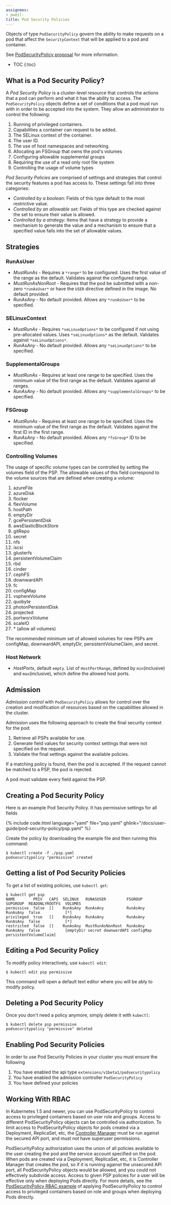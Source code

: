 ```yaml
---
assignees:
- pweil-
title: Pod Security Policies
---
```


Objects of type `PodSecurityPolicy` govern the ability
to make requests on a pod that affect the `SecurityContext` that will be 
applied to a pod and container.

See [PodSecurityPolicy proposal](https://github.com/kubernetes/community/blob/master/contributors/design-proposals/security-context-constraints.md) for more information.

* TOC
{:toc}

## What is a Pod Security Policy?

A _Pod Security Policy_ is a cluster-level resource that controls the 
actions that a pod can perform and what it has the ability to access. The
`PodSecurityPolicy` objects define a set of conditions that a pod must 
run with in order to be accepted into the system. They allow an 
administrator to control the following:

1. Running of privileged containers.
1. Capabilities a container can request to be added.
1. The SELinux context of the container.
1. The user ID.
1. The use of host namespaces and networking.
1. Allocating an FSGroup that owns the pod's volumes
1. Configuring allowable supplemental groups
1. Requiring the use of a read only root file system
1. Controlling the usage of volume types

_Pod Security Policies_ are comprised of settings and strategies that 
control the security features a pod has access to. These settings fall 
into three categories:

- *Controlled by a boolean*: Fields of this type default to the most 
restrictive value. 
- *Controlled by an allowable set*: Fields of this type are checked 
against the set to ensure their value is allowed.
- *Controlled by a strategy*: Items that have a strategy to provide
a mechanism to generate the value and a mechanism to ensure that a 
specified value falls into the set of allowable values.


## Strategies

### RunAsUser

- *MustRunAs* - Requires a `*range*` to be configured. Uses the first value
of the range as the default. Validates against the configured range.
- *MustRunAsNonRoot* - Requires that the pod be submitted with a non-zero
`*runAsUser*` or have the `USER` directive defined in the image. No default
provided.
- *RunAsAny* - No default provided. Allows any `*runAsUser*` to be specified.

### SELinuxContext

- *MustRunAs* - Requires `*seLinuxOptions*` to be configured if not using
pre-allocated values. Uses `*seLinuxOptions*` as the default. Validates against
`*seLinuxOptions*`.
- *RunAsAny* - No default provided. Allows any `*seLinuxOptions*` to be
specified.

### SupplementalGroups

- *MustRunAs* - Requires at least one range to be specified. Uses the 
minimum value of the first range as the default. Validates against all ranges.
- *RunAsAny* - No default provided. Allows any `*supplementalGroups*` to be
specified.

### FSGroup

- *MustRunAs* - Requires at least one range to be specified. Uses the 
minimum value of the first range as the default. Validates against the 
first ID in the first range.
- *RunAsAny* - No default provided. Allows any `*fsGroup*` ID to be specified.

### Controlling Volumes

The usage of specific volume types can be controlled by setting the 
volumes field of the PSP. The allowable values of this field correspond 
to the volume sources that are defined when creating a volume:

1. azureFile
1. azureDisk
1. flocker
1. flexVolume
1. hostPath
1. emptyDir
1. gcePersistentDisk
1. awsElasticBlockStore
1. gitRepo
1. secret
1. nfs
1. iscsi
1. glusterfs
1. persistentVolumeClaim
1. rbd
1. cinder
1. cephFS
1. downwardAPI
1. fc
1. configMap
1. vsphereVolume
1. quobyte
1. photonPersistentDisk
1. projected
1. portworxVolume
1. scaleIO
1. \* (allow all volumes)

The recommended minimum set of allowed volumes for new PSPs are 
configMap, downwardAPI, emptyDir, persistentVolumeClaim, and secret.

### Host Network
 - *HostPorts*, default `empty`. List of `HostPortRange`, defined by `min`(inclusive) and `max`(inclusive), which define the allowed host ports.
 
## Admission

_Admission control_ with `PodSecurityPolicy` allows for control over the
creation and modification of resources based on the capabilities allowed in the cluster.

Admission uses the following approach to create the final security context for
the pod:

1. Retrieve all PSPs available for use.
1. Generate field values for security context settings that were not specified
on the request.
1. Validate the final settings against the available policies.

If a matching policy is found, then the pod is accepted. If the
request cannot be matched to a PSP, the pod is rejected.

A pod must validate every field against the PSP.

## Creating a Pod Security Policy

Here is an example Pod Security Policy. It has permissive settings for
all fields

{% include code.html language="yaml" file="psp.yaml" ghlink="/docs/user-guide/pod-security-policy/psp.yaml" %}

Create the policy by downloading the example file and then running this command:

```shell
$ kubectl create -f ./psp.yaml
podsecuritypolicy "permissive" created
```

## Getting a list of Pod Security Policies

To get a list of existing policies, use `kubectl get`:

```shell
$ kubectl get psp
NAME        PRIV   CAPS  SELINUX   RUNASUSER         FSGROUP   SUPGROUP  READONLYROOTFS  VOLUMES
permissive  false  []    RunAsAny  RunAsAny          RunAsAny  RunAsAny  false           [*]
privileged  true   []    RunAsAny  RunAsAny          RunAsAny  RunAsAny  false           [*]
restricted  false  []    RunAsAny  MustRunAsNonRoot  RunAsAny  RunAsAny  false           [emptyDir secret downwardAPI configMap persistentVolumeClaim]
```

## Editing a Pod Security Policy

To modify policy interactively, use `kubectl edit`:

```shell
$ kubectl edit psp permissive
```

This command will open a default text editor where you will be ably to modify policy.

## Deleting a Pod Security Policy

Once you don't need a policy anymore, simply delete it with `kubectl`:

```shell
$ kubectl delete psp permissive
podsecuritypolicy "permissive" deleted
```

## Enabling Pod Security Policies

In order to use Pod Security Policies in your cluster you must ensure the 
following

1.  You have enabled the api type `extensions/v1beta1/podsecuritypolicy`
1.  You have enabled the admission controller `PodSecurityPolicy`
1.  You have defined your policies

## Working With RBAC

In Kubernetes 1.5 and newer, you can use PodSecurityPolicy to control access to privileged containers based on user role and groups. Access to different PodSecurityPolicy objects can be controlled via authorization. To limit access to PodSecurityPolicy objects for pods created via a Deployment, ReplicaSet, etc, the [Controller Manager](/docs/admin/kube-controller-manager/) must be run against the secured API port, and must not have superuser permissions.

PodSecurityPolicy authorization uses the union of all policies available to the user creating the pod and the service account specified on the pod. When pods are created via a Deployment, ReplicaSet, etc, it is Controller Manager that creates the pod, so if it is running against the unsecured API port, all PodSecurityPolicy objects would be allowed, and you could not effectively subdivide access. Access to given PSP policies for a user will be effective only when deploying Pods directly. For more details, see the [PodSecurityPolicy RBAC example](https://github.com/kubernetes/kubernetes/blob/master/examples/podsecuritypolicy/rbac/README.md) of applying PodSecurityPolicy to control access to privileged containers based on role and groups when deploying Pods directly.
